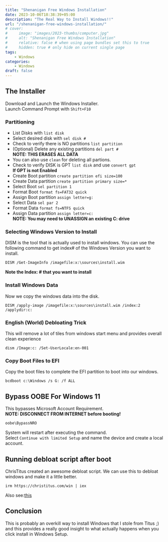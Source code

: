 ```yaml
---
title: "Shenanigan Free Windows Installation"
date: 2023-10-06T18:38:39+05:00
description: "The Real Way to Install Windows!!"
url: "/shenanigan-free-windows-installation/"
# cover:
#     image: "images/2023-thumbs/computer.jpg"
#     alt: "Shenanigan Free Windows Installation"
#     relative: false # when using page bundles set this to true
#     hidden: true # only hide on current single page
tags:
    - Windows
categories:
    - Windows
draft: false
---
```


## The Installer
Download and Launch the Windows Installer.  
Launch Command Prompt with `Shift+F10`

### Partitioning

- List Disks with `list disk`
- Select desired disk with `sel disk #`
- Check to verify there is NO partitions `list partition`
- (Optional) Delete any existing partitions `del part #`  
**NOTE: THIS ERASES ALL DATA**
- You can also use `clean` for deleting all partions.
- Check to verify DISK is GPT `list disk` and use `convert gpt`   
**If GPT is not Enabled**
- Create Boot partition `create partition efi size=100`
- Create Data partition `create partition primary size=*`
- Select Boot `sel partition 1`
- Format Boot `format fs=FAT32 quick`
- Assign Boot partition `assign letter=g:`
- Select Data `sel par 2`
- Format Data `format fs=NTFS quick`
- Assign Data partition `assign letter=c:`   
**NOTE: You may need to UNASSIGN an existing C: drive**

### Selecting Windows Version to Install

DISM is the tool that is actually used to install windows. You can use the following command to get index# of the Windows Version you want to install. 

```
DISM /Get-ImageInfo /imagefile:x:\sources\install.wim
```

**Note the Index: # that you want to install**

### Install Windows Data

Now we copy the windows data into the disk.

```
DISM /apply-image /imagefile:x:\sources\install.wim /index:2 /applydir:c:
```
### English (World) Debloating Trick
This will remove a lot of tiles from windows start menu and provides overall clean experience
```
dism /Image:c: /Set-UserLocale:en-001
```
### Copy Boot Files to EFI

Copy the boot files to complete the EFI partition to boot into our windows.

```
bcdboot c:\Windows /s G: /f ALL
```
## Bypass OOBE For Windows 11

This bypasses Microsoft Account Requirement.  
**NOTE: DISCONNECT FROM INTERNET before booting!**

```
oobe\BypassNRO
```

System will restart after executing the command.    
Select `Continue with limited Setup` and name the device and create a local account.
## Running debloat script after boot
ChrisTitus created an awesome debloat script. We can use this to debloat windows and make it a little better.
```
irm https://christitus.com/win | iex
```
Also see:[this](https://github.com/massgravel/Microsoft-Activation-Scripts)
## Conclusion
This is probably an overkill way to install Windows that I stole from Titus ;) and this provides a really good insight to what actually happens when you click install in Windows Setup.

